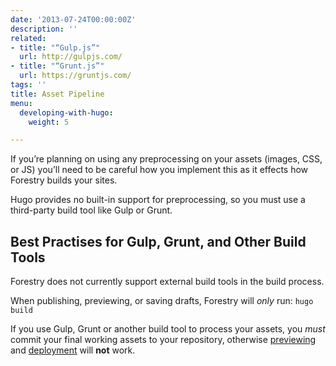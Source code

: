 ```yaml
---
date: '2013-07-24T00:00:00Z'
description: ''
related:
- title: "“Gulp.js”"
  url: http://gulpjs.com/
- title: "“Grunt.js”"
  url: https://gruntjs.com/
tags: ''
title: Asset Pipeline
menu:
  developing-with-hugo:
    weight: 5

---
```

If you’re planning on using any preprocessing on your assets (images, CSS, or JS) you’ll need to be careful how you implement this as it effects how Forestry builds your sites.

Hugo provides no built-in support for preprocessing, so you must use a third-party build tool like Gulp or Grunt.

## Best Practises for Gulp, Grunt, and Other Build Tools
Forestry does not currently support external build tools in the build process.

When publishing, previewing, or saving drafts, Forestry will *only* run:
`hugo build`

If you use Gulp, Grunt or another build tool to process your assets, you *must* commit your final working assets to your repository, otherwise [previewing][1] and [deployment][2] will **not** work.

[1]: /docs/site-configuration/previewing
[2]: /docs/deployment-and-management/setting-up-deployment


